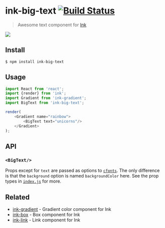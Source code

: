 # ink-big-text [![Build Status](https://travis-ci.com/sindresorhus/ink-big-text.svg?branch=master)](https://travis-ci.com/github/sindresorhus/ink-big-text)

> Awesome text component for [Ink](https://github.com/vadimdemedes/ink)

![](screenshot.png)

## Install

```
$ npm install ink-big-text
```

## Usage

```js
import React from 'react';
import {render} from 'ink';
import Gradient from 'ink-gradient';
import BigText from 'ink-big-text';

render(
	<Gradient name="rainbow">
		<BigText text="unicorns"/>
	</Gradient>
);
```

## API

### `<BigText/>`

Props except for `text` are passed as options to [`cfonts`](https://github.com/dominikwilkowski/cfonts). The only difference is that the `background` option is named `backgroundColor` here. See the prop types in [`index.js`](index.js) for more.

## Related

- [ink-gradient](https://github.com/sindresorhus/ink-gradient) - Gradient color component for Ink
- [ink-box](https://github.com/sindresorhus/ink-box) - Box component for Ink
- [ink-link](https://github.com/sindresorhus/ink-link) - Link component for Ink
